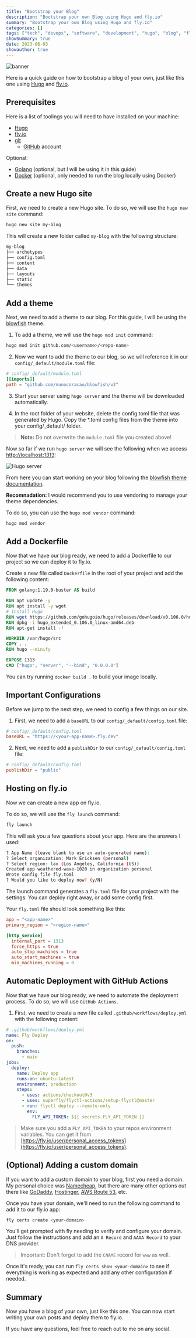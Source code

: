 ```yaml
---
title: "Bootstrap your Blog"
description: "Bootstrap your own Blog using Hugo and fly.io"
summary: "Bootstrap your own Blog using Hugo and fly.io"
categories: []
tags: ["tech", "devops", "software", "development", "hugo", "blog", "fly.io", "go", "golang"]
showSummary: true
date: 2023-06-03
showauthor: true
---
```


![banner](./banner-light.png)

Here is a quick guide on how to bootstrap a blog of your own, just like this one using [Hugo](https://gohugo.io) and [fly.io](https://fly.io).

## Prerequisites

Here is a list of toolings you will need to have installed on your machine:

- [Hugo](https://gohugo.io)
- [fly.io](https://fly.io)
- [git](https://git-scm.com)
    - [GitHub](https://github.com) account

Optional:

- [Golang](https://golang.org) (optional, but I will be using it in this guide)
- [Docker](https://www.docker.com) (optional, only needed to run the blog locally using Docker)

## Create a new Hugo site

First, we need to create a new Hugo site. To do so, we will use the `hugo new site` command:

```bash
hugo new site my-blog
```

This will create a new folder called `my-blog` with the following structure:

```bash
my-blog
├── archetypes
├── config.toml
├── content
├── data
├── layouts
├── static
└── themes
```

## Add a theme

Next, we need to add a theme to our blog. For this guide, I will be using the [blowfish](https://themes.gohugo.io/blowfish/) theme. 

1. To add a theme, we will use the `hugo mod init` command:

```bash
hugo mod init github.com/<username>/<repo-name>
```

2. Now we want to add the theme to our blog, so we will reference it in our `config/_default/module.toml` file:

```toml
# config/_default/module.toml
[[imports]]
path = "github.com/nunocoracao/blowfish/v2"
```

3. Start your server using `hugo server` and the theme will be downloaded automatically.

4. In the root folder of your website, delete the config.toml file that was generated by Hugo. Copy the *.toml config files from the theme into your config/_default/ folder.

> **Note:** Do not overwrite the `module.toml` file you created above!

Now so far if we run `hugo server` we will see the following when we access [http://localhost:1313](http://localhost:1313):

![Hugo server](./hugo-server.png)

From here you can start working on your blog following the [blowfish theme documentation](https://blowfish.page/docs/getting-started/).

**Recomnadation:** I would recommend you to use vendoring to manage your theme dependencies. 

To do so, you can use the `hugo mod vendor` command:

```bash
hugo mod vendor
```

## Add a Dockerfile

Now that we have our blog ready, we need to add a Dockerfile to our project so we can deploy it to fly.io.

Create a new file called `Dockerfile` in the root of your project and add the following content:

```dockerfile
FROM golang:1.19.0-buster AS build

RUN apt update -y 
RUN apt install -y wget
# Install Hugo
RUN wget https://github.com/gohugoio/hugo/releases/download/v0.106.0/hugo_extended_0.106.0_linux-amd64.deb
RUN dpkg -i hugo_extended_0.106.0_linux-amd64.deb
RUN apt-get install -f

WORKDIR /var/hugo/src
COPY . .
RUN hugo --minify

EXPOSE 1313
CMD ["hugo", "server", "--bind", "0.0.0.0"]
```

You can try running `docker build .` to build your image locally.

## Important Configurations

Before we jump to the next step, we need to config a few things on our site.

1. First, we need to add a `baseURL` to our `config/_default/config.toml` file:

```toml
# config/_default/config.toml
baseURL = "https://<your-app-name>.fly.dev"
```

2. Next, we need to add a `publishDir` to our `config/_default/config.toml` file:

```toml
# config/_default/config.toml
publishDir = "public"
```

## Hosting on fly.io

Now we can create a new app on fly.io. 

To do so, we will use the `fly launch` command:

```bash
fly launch
```

This will ask you a few questions about your app. Here are the answers I used:

```bash
? App Name (leave blank to use an auto-generated name):
? Select organization: Mark Ericksen (personal)
? Select region: lax (Los Angeles, California (US))
Created app weathered-wave-1020 in organization personal
Wrote config file fly.toml
? Would you like to deploy now? (y/N)
```

The launch command generates a `fly.toml` file for your project with the settings. You can deploy right away, or add some config first.

Your `fly.toml` file should look something like this:

```toml
app = "<app-name>"
primary_region = "<region-name>"

[http_service]
  internal_port = 1313
  force_https = true
  auto_stop_machines = true
  auto_start_machines = true
  min_machines_running = 0
```

## Automatic Deployment with GitHub Actions

Now that we have our blog ready, we need to automate the deployment process. To do so, we will use `GitHub Actions`.

1. First, we need to create a new file called `.github/workflows/deploy.yml` with the following content:

```yaml
# .github/workflows/deploy.yml
name: Fly Deploy
on:
  push:
    branches:
      - main
jobs:
  deploy:
    name: Deploy app
    runs-on: ubuntu-latest
    environment: production
    steps:
      - uses: actions/checkout@v3
      - uses: superfly/flyctl-actions/setup-flyctl@master
      - run: flyctl deploy --remote-only
        env:
          FLY_API_TOKEN: ${{ secrets.FLY_API_TOKEN }}
```

> Make sure you add a `FLY_API_TOKEN` to your repos environment variables. You can get it from [https://fly.io/user/personal_access_tokens](https://fly.io/user/personal_access_tokens).


## (Optional) Adding a custom domain

If you want to add a custom domain to your blog, first you need a domain. My personal choice was [Namecheap](https://www.namecheap.com/), but there are many other options out there like [GoDaddy](https://www.godaddy.com/), [Hostinger](https://www.hostinger.com/), [AWS Route 53](https://aws.amazon.com/route53/), etc.

Once you have your domain, we'll need to run the following command to add it to our fly.io app:

```bash
fly certs create <your-domain>
```

You'll get prompted with fly needing to verify and configure your domain. Just follow the instructions and add an `A Record` and `AAAA Record` to your DNS provider.

> Important: Don't forget to add the `CNAME` record for `www` as well.

Once it's ready, you can run `fly certs show <your-domain>` to see if everything is working as expected and add any other configuration if needed.

## Summary

Now you have a blog of your own, just like this one. You can now start writing your own posts and deploy them to fly.io.

If you have any questions, feel free to reach out to me on any social.
